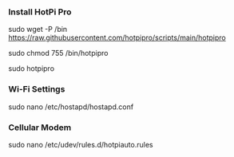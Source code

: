 **<h3>Install HotPi Pro</h3>**

sudo wget -P /bin https://raw.githubusercontent.com/hotpipro/scripts/main/hotpipro

sudo chmod 755 /bin/hotpipro

sudo hotpipro

**<h3>Wi-Fi Settings</h3>**

sudo nano /etc/hostapd/hostapd.conf

**<h3>Cellular Modem</h3>**

sudo nano /etc/udev/rules.d/hotpiauto.rules
